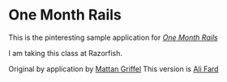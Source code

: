 # One Month Rails

This is the pinteresting sample application for 
[*One Month Rails*](http://onemonthrails.com)

I am taking this class at Razorfish.

Original by application by [Mattan Griffel](http://mattangriffel.com)
This version is [Ali Fard](http://afard.com)